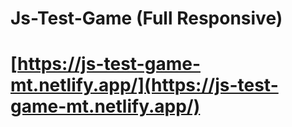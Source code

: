 # Js-Test-Game (Full Responsive)
# [https://js-test-game-mt.netlify.app/](https://js-test-game-mt.netlify.app/)
